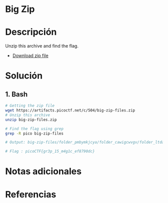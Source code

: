 # Big Zip

# Descripción 
Unzip this archive and find the flag.
- [Download zip file](https://artifacts.picoctf.net/c/504/big-zip-files.zip)

# Solución 
## 1. Bash

``` bash
# Getting the zip file 
wget https://artifacts.picoctf.net/c/504/big-zip-files.zip
# Unzip this archive 
unzip big-zip-files.zip

# Find the flag using grep 
grep -R pico big-zip-files

# Output: big-zip-files/folder_pmbymkjcya/folder_cawigcwvgv/folder_ltdayfmktr/folder_fnpfclfyee/whzxrpivpqld.txt:information on the record will last a billion years. Genes and brains and books encode picoCTF{gr3p_15_m4g1c_ef8790dc}

# Flag : picoCTF{gr3p_15_m4g1c_ef8790dc}
```

# Notas adicionales 

# Referencias 
